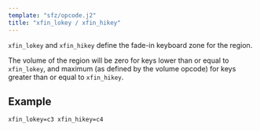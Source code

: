```yaml
---
template: "sfz/opcode.j2"
title: "xfin_lokey / xfin_hikey"
---
```

`xfin_lokey` and `xfin_hikey` define the fade-in keyboard zone for the region.

The volume of the region will be zero for keys lower than or equal to `xfin_lokey`,
and maximum (as defined by the volume opcode)
for keys greater than or equal to `xfin_hikey`.

## Example

```sfz
xfin_lokey=c3 xfin_hikey=c4
```
